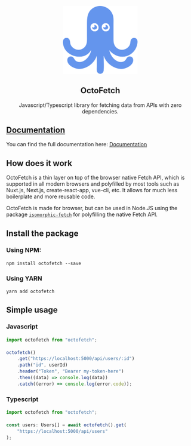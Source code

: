 <p align="center">
  <a href="https://octofetch.maartenvn.be" target="_blank">
    <img alt="OctoFetch Logo" width="200" src="./docs/assets/img/logo.svg">
  </a>
</p>

<h2 align="center">OctoFetch</h2>

<p align="center">
Javascript/Typescript library for fetching data from APIs with zero dependencies.
</p>

## [Documentation](https://octofetch.maartenvn.be/)

You can find the full documentation here: [Documentation](https://octofetch.maartenvn.be/)

## How does it work

OctoFetch is a thin layer on top of the browser native Fetch API, which is supported in all modern browsers and polyfilled by most tools such as Nuxt.js, Next.js, create-react-app, vue-cli, etc. It allows for much less boilerplate and more reusable code.

OctoFetch is made for browser, but can be used in Node.JS using the package [`isomorphic-fetch`](https://www.npmjs.com/package/isomorphic-fetch) for polyfilling the native Fetch API.

## Install the package

### Using NPM:

```
npm install octofetch --save
```

### Using YARN

```
yarn add octofetch
```

## Simple usage

### Javascript

```javascript
import octofetch from "octofetch";

octofetch()
    .get("https://localhost:5000/api/users/:id")
    .path("id", userId)
    .header("Token", "Bearer my-token-here")
    .then((data) => console.log(data))
    .catch((error) => console.log(error.code));
```

### Typescript

```typescript
import octofetch from "octofetch";

const users: Users[] = await octofetch().get(
    "https://localhost:5000/api/users"
);
```
